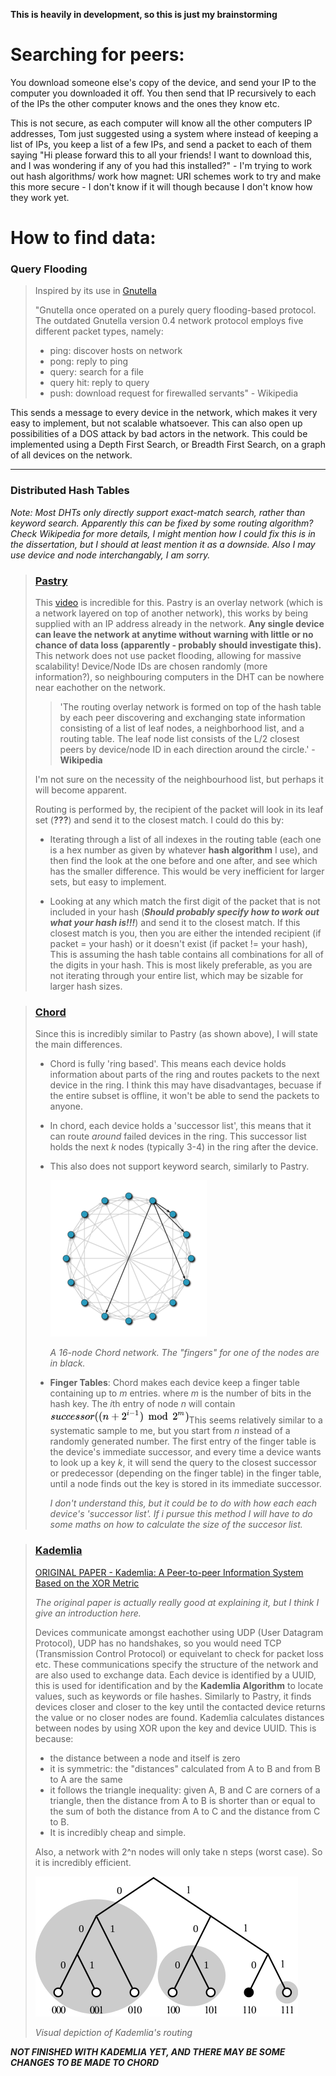 **This is heavily in development, so this is just my brainstorming**


# Searching for peers:

You download someone else's copy of the device, and send your IP to the computer you downloaded it off. You then send that IP recursively to each of the IPs the other computer knows and the ones they know etc.

This is not secure, as each computer will know all the other computers IP addresses, Tom just suggested using a system where instead of keeping a list of IPs, you keep a list of a few IPs, and send a packet to each of them saying "Hi please forward this to all your friends! I want to download this, and I was wondering if any of you had this installed?" - I'm trying to work out hash algorithms/ work how magnet: URI schemes work to try and make this more secure - I don't know if it will though because I don't know how they work yet.

# How to find data:

### Query Flooding
> Inspired by its use in [Gnutella](https://en.wikipedia.org/wiki/Gnutella)
>
>"Gnutella once operated on a purely query flooding-based protocol. The outdated Gnutella version 0.4 network protocol employs five different packet types, namely:
>- ping: discover hosts on network  
>- pong: reply to ping  
>- query: search for a file  
>- query hit: reply to query  
>- push: download request for firewalled servants" - Wikipedia 

This sends a message to every device in the network, which makes it very easy to implement, but not scalable whatsoever. This can also open up possibilities of a DOS attack by bad actors in the network. This could be implemented using a Depth First Search, or Breadth First Search, on a graph of all devices on the network.

---
###  Distributed Hash Tables

*Note:  Most DHTs only directly support exact-match search, rather than keyword search. Apparently this can be fixed by some routing algorithm? Check Wikipedia for more details, I might mention how I could fix this is in the dissertation, but I should at least mention it as a downside.
Also I may use device and node interchangably, I am sorry.*

> ### [Pastry](https://en.wikipedia.org/wiki/Pastry_(DHT))
> This [video](https://youtu.be/WqQRQz_XYg4) is incredible for this. Pastry is an overlay network (which is a network layered on top of another network), this works by being supplied with an IP address already in the network. **Any single device can leave the network at anytime without warning with little or no chance of data loss (apparently - probably should investigate this).** This network does not use packet flooding, allowing for massive scalability! Device/Node IDs are chosen randomly (more information?), so neighbouring computers in the DHT can be nowhere near eachother on the network.
> > 'The routing overlay network is formed on top of the hash table by each peer discovering and exchanging state information consisting of a list of leaf nodes, a neighborhood list, and a routing table. The leaf node list consists of the L/2 closest peers by device/node ID in each direction around the circle.' - **Wikipedia**
> 
> I'm not sure on the necessity of the neighbourhood list, but perhaps it will become apparent.
> 
> Routing is performed by, the recipient of the packet will look in its leaf set (**???**) and send it to the closest match. I could do this by:
> -  Iterating through a list of all indexes in the routing table (each one is a hex number as given by whatever **hash algorithm** I use), and then find the look at the one before and one after, and see which has the smaller difference. This would be very inefficient for larger sets, but easy to implement.
>
> -  Looking at any which match the first digit of the packet that is not included in your hash (***Should probably specify how to work out what your hash is!!!***) and send it to the closest match. If this closest match is you, then you are either the intended recipient (if packet = your hash) or it doesn't exist (if packet != your hash), This is assuming the hash table contains all combinations for all of the digits in your hash. This is most likely preferable, as you are not iterating through your entire list, which may be sizable for larger hash sizes.

>### [Chord](https://en.wikipedia.org/wiki/Chord_(peer-to-peer))
> Since this is incredibly similar to Pastry (as shown above), I will state the main differences.
> - Chord is fully 'ring based'. This means each device holds information about parts of the ring and routes packets to the next device in the ring. I think this may have disadvantages, becuase if the entire subset is offline, it won't be able to send the packets to anyone.
> - In chord, each device holds a 'successor list', this means that it can route *around* failed devices in the ring. This successor list holds the next *k* nodes (typically 3-4) in the ring after the device.
> - This also does not support keyword search, similarly to Pastry.
>
>   ![image](image_2.png)
>
>   *A 16-node Chord network. The "fingers" for one of the nodes are in black.*
> - **Finger Tables**: Chord makes each device keep a finger table containing up to *m* entries. where *m* is the number of bits in the hash key. The *i*th entry of node *n* will contain ![image](image.png)This seems relatively similar to a systematic sample to me, but you start from *n* instead of a randomly generated number. The first entry of the finger table is the device's immediate successor, and every time a device wants to look up a key *k*, it will send the query to the closest successor or predecessor (depending on the finger table) in the finger table, until a node finds out the key is stored in its immediate successor.
>
>
>   *I don't understand this, but it could be to do with how each each device's 'successor list'. If i pursue this method I will have to do some maths on how to calculate the size of the succesor list.*

>### [Kademlia](https://en.wikipedia.org/wiki/Kademlia)
>[ORIGINAL PAPER - Kademlia: A Peer-to-peer Information System
Based on the XOR Metric](http://www.scs.stanford.edu/~dm/home/papers/kpos.pdf)
>
>*The original paper is actually really good at explaining it, but I think I give an introduction here.*
>
> Devices communicate amongst eachother using UDP (User Datagram Protocol), UDP has no handshakes, so you would need TCP (Transmission Control Protocol) or equivelant to check for packet loss etc. These communications specify the structure of the network and are also used to exchange data. Each device is identified by a UUID, this is used for identification and by the **Kademlia Algorithm** to locate values, such as keywords or file hashes. Similarly to Pastry, it finds devices closer and closer to the key until the contacted device returns the value or no closer nodes are found. Kademlia calculates distances between nodes by using XOR upon the key and device UUID. This is because:
> - the distance between a node and itself is zero
> - it is symmetric: the "distances" calculated from A to B and from B to A are the same
> - it follows the triangle inequality: given A, B and C are corners of a triangle, then the distance from A to B is shorter than or equal to the sum of both the distance from A to C and the distance from C to B.
> - It is incredibly cheap and simple.
>
> Also, a network with 2^n nodes will only take n steps (worst case). So it is incredibly efficient.
>
> ![image](image_3.png)
>
> *Visual depiction of Kademlia's routing*

***NOT FINISHED WITH KADEMLIA YET, AND THERE MAY BE SOME CHANGES TO BE MADE TO CHORD***
